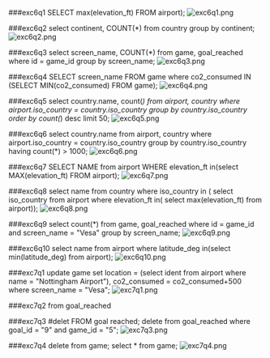 ###exc6q1
SELECT max(elevation_ft) FROM airport);
![exc6q1.png](pictures%2Fexc6%2Fexc6q1.png)

###exc6q2
select continent, COUNT(*) 
from country group by continent;
![exc6q2.png](pictures%2Fexc6%2Fexc6q2.png)

###exc6q3
select screen_name, COUNT(*) from game, goal_reached
where id = game_id group by screen_name;
![exc6q3.png](pictures%2Fexc6%2Fexc6q3.png)

###exc6q4
SELECT screen_name FROM game where co2_consumed IN
(SELECT MIN(co2_consumed) FROM game);
![exc6q4.png](pictures%2Fexc6%2Fexc6q4.png)

###exc6q5
select country.name, count(*) from airport, 
country where airport.iso_country = country.iso_country
group by country.iso_country order by count(*) desc limit 50;
![exc6q5.png](pictures%2Fexc6%2Fexc6q5.png)

###exc6q6
select country.name from airport, country
where airport.iso_country = country.iso_country
group by country.iso_country having count(*) > 1000;
![exc6q6.png](pictures%2Fexc6%2Fexc6q6.png)

###exc6q7
SELECT NAME from airport WHERE
elevation_ft in(select MAX(elevation_ft) FROM airport);
![exc6q7.png](pictures%2Fexc6%2Fexc6q7.png)

###exc6q8
select name from country where iso_country in (
select iso_country from airport where elevation_ft in(
select max(elevation_ft) from airport));
![exc6q8.png](pictures%2Fexc6%2Fexc6q8.png)

###exc6q9
select count(*) from game, goal_reached
where id = game_id and screen_name = "Vesa"
group by screen_name;
![exc6q9.png](pictures%2Fexc6%2Fexc6q9.png)

###exc6q10
select name from airport where latitude_deg 
in(select min(latitude_deg) from airport);
![exc6q10.png](pictures%2Fexc6%2Fexc6q10.png)

###exc7q1
update game set  location = (select ident from airport where 
name = "Nottingham Airport"), co2_consumed = co2_consumed+500
where screen_name = "Vesa";
![exc7q1.png](pictures%2Fexc7%2Fexc7q1.png)

###exc7q2
from goal_reached

###exc7q3
#delet FROM goal reached;
delete from goal_reached
where goal_id = "9" and game_id = "5";
![exc7q3.png](pictures%2Fexc7%2Fexc7q3.png)

###exc7q4
delete from game;
select * from game;
![exc7q4.png](pictures%2Fexc7%2Fexc7q4.png)